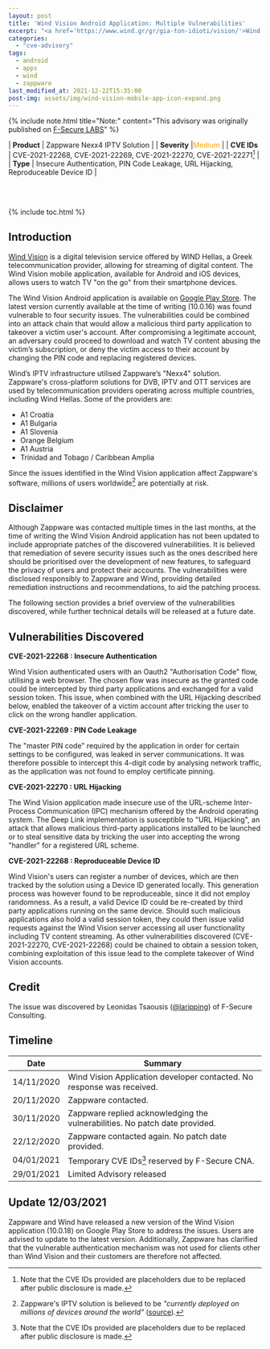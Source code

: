 ```yaml
---
layout: post
title: 'Wind Vision Android Application: Multiple Vulnerabilities'
excerpt: "<a href='https://www.wind.gr/gr/gia-ton-idioti/vision/'>Wind Vision</a> is a digital television service offered by WIND Hellas, a Greek telecommunication provider, allowing for streaming of digital content. The Wind Vision mobile application, available for Android and iOS devices, allows users to watch TV 'on the go' from their smartphone devices.<br/><br/>The Wind Vision Android application is available on <a href='https://play.google.com/store/apps/details?id=gr.wind.windvision'>Google Play Store</a>. The latest version currently available at the time of writing (10.0.16) was found vulnerable to four security issues. The vulnerabilities could be combined into an attack chain that would allow a malicious third party application to takeover a victim user's account. After compromising a legitimate account, an adversary could proceed to download and watch TV content abusing the victim’s subscription, or deny the victim access to their account by changing the PIN code and replacing registered devices.<br/><br/>"
categories:
  - "cve-advisory"
tags:
  - android
  - apps
  - wind
  - zappware
last_modified_at: 2021-12-22T15:35:00
post-img: assets/img/wind-vision-mobile-app-icon-expand.png
---
```


{% include note.html title="Note:" content="This advisory was originally published on [F-Secure LABS](https://labs.f-secure.com/advisories/wind-vision)" %}


| **Product** | Zappware Nexx4 IPTV Solution |
| **Severity** |<span style="color:orange">Medium</span> |
| **CVE IDs** |	CVE-2021-22268, CVE-2021-22269, CVE-2021-22270, CVE-2021-22271[^2] |
| **Type**	| Insecure Authentication, PIN Code Leakage, URL Hijacking, Reproduceable Device ID |

<br/><br/>

{% include toc.html %}

## Introduction

[Wind Vision](https://www.wind.gr/gr/gia-ton-idioti/vision/) is a digital television service offered by WIND Hellas, a Greek telecommunication provider, allowing for streaming of digital content. The Wind Vision mobile application, available for Android and iOS devices, allows users to watch TV "on the go" from their smartphone devices. 

The Wind Vision Android application is available on [Google Play Store](https://play.google.com/store/apps/details?id=gr.wind.windvision). The latest version currently available at the time of writing (10.0.16) was found vulnerable to four security issues. The vulnerabilities could be combined into an attack chain that would allow a malicious third party application to takeover a victim user's account. After compromising a legitimate account, an adversary could proceed to download and watch TV content abusing the victim’s subscription, or deny the victim access to their account by changing the PIN code and replacing registered devices.

Wind’s IPTV infrastructure utilised Zappware’s "Nexx4" solution. Zappware's cross-platform solutions for DVB, IPTV and OTT services are used by telecommunication providers operating across multiple countries, including Wind Hellas. Some of the providers are:

- A1 Croatia
- A1 Bulgaria
- A1 Slovenia
- Orange Belgium
- A1 Austria
- Trinidad and Tobago / Caribbean Amplia

Since the issues identified in the Wind Vision application affect Zappware's software, millions of users worldwide[^1] are potentially at risk.


## Disclaimer

Although Zappware was contacted multiple times in the last months, at the time of writing the Wind Vision Android application has not been updated to include appropriate patches of the discovered vulnerabilities. It is believed that remediation of severe security issues such as the ones described here should be prioritised over the development of new features, to safeguard the privacy of users and protect their accounts. The vulnerabilities were disclosed responsibly to Zappware and Wind, providing detailed remediation instructions and recommendations, to aid the patching process. 

The following section provides a brief overview of the vulnerabilities discovered, while further technical details will be released at a future date.



## Vulnerabilities Discovered

**CVE-2021-22268 : Insecure Authentication**

Wind Vision authenticated users with an Oauth2 "Authorisation Code" flow, utilising a web browser. The chosen flow was insecure as the granted code could be intercepted by third party applications and exchanged for a valid session token. This issue, when combined with the URL Hijacking described below, enabled the takeover of a victim account after tricking the user to click on the wrong handler application. 

**CVE-2021-22269 : PIN Code Leakage**

The "master PIN code" required by the application in order for certain settings to be configured, was leaked in server communications. It was therefore possible to intercept this 4-digit code by analysing network traffic, as the application was not found to employ certificate pinning.

**CVE-2021-22270 : URL Hijacking**

The Wind Vision application made insecure use of the URL-scheme Inter-Process
Communication (IPC) mechanism offered by the Android operating system. The Deep Link implementation is susceptible to "URL Hijacking", an attack that allows malicious third-party applications installed to be launched or to steal sensitive data by tricking the user into accepting the wrong "handler" for a registered URL scheme. 


**CVE-2021-22268 : Reproduceable Device ID**

Wind Vision's users can register a number of devices, which are then tracked by the solution using a Device ID generated locally. This generation process was however found to be reproduceable, since it did not employ randomness. As a result, a valid Device ID could be re-created by third party applications running on the same device. Should such malicious applications also hold a valid session token, they could then issue valid requests against the Wind Vision server accessing all user functionality including TV content streaming. As other vulnerabilities discovered (CVE-2021-22270, CVE-2021-22268) could be chained to obtain a session token, combining exploitation of this issue lead to the complete takeover of Wind Vision accounts.

## Credit

The issue was discovered by Leonidas Tsaousis ([@laripping](https://twitter.com/laripping)) of F-Secure Consulting.


## Timeline

| Date | Summary |
| ---- | ------- |
| 14/11/2020 | Wind Vision Application developer contacted. No response was received. |
| 20/11/2020 | Zappware contacted. |
| 30/11/2020 | Zappware replied acknowledging the vulnerabilities. No patch date provided. |
| 22/12/2020 | Zappware contacted again. No patch date provided. |
| 04/01/2021 | Temporary CVE IDs[^2] reserved by F-Secure CNA. |
| 29/01/2021 | Limited Advisory released |



## Update 12/03/2021

Zappware and Wind have released a new version of the Wind Vision application (10.0.18) on Google Play Store to address the issues. Users are advised to update to the latest version. Additionally, Zappware has clarified that the vulnerable authentication mechanism was not used for clients other than Wind Vision and their customers are therefore not affected.  

[^1]: Zappware's IPTV solution is believed to be *"currently deployed on millions of devices around the world"* ([source](https://www.linkedin.com/company/zappware/about/)).

[^2]: Note that the CVE IDs provided are placeholders due to be replaced after public disclosure is made.